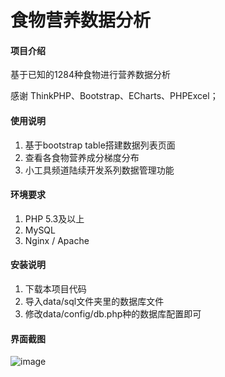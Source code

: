 # 食物营养数据分析

#### 项目介绍
基于已知的1284种食物进行营养数据分析

感谢 ThinkPHP、Bootstrap、ECharts、PHPExcel；

#### 使用说明

1. 基于bootstrap table搭建数据列表页面
2. 查看各食物营养成分梯度分布
3. 小工具频道陆续开发系列数据管理功能

#### 环境要求
1. PHP 5.3及以上
2. MySQL
3. Nginx / Apache


#### 安装说明
1. 下载本项目代码
2. 导入data/sql文件夹里的数据库文件
3. 修改data/config/db.php种的数据库配置即可

#### 界面截图

![image](https://user-images.githubusercontent.com/753777/173260526-ae4ccc7a-431b-42e7-8f5d-7232eac44a98.png)
